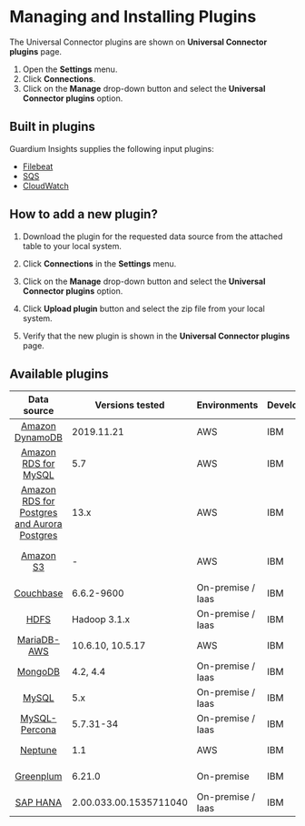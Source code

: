 # Managing and Installing Plugins
The Universal Connector plugins are shown on **Universal Connector plugins** page. 
1. Open the **Settings** menu.
2. Click **Connections**.
3. Click on the **Manage** drop-down button and select the **Universal Connector plugins** option.


## Built in plugins

Guardium Insights supplies the following input plugins: 
* [Filebeat](../../../input-plugin/logstash-input-beats/README.md)
* [SQS](../../../input-plugin/logstash-input-sqs/README.md)
* [CloudWatch](../../../input-plugin/logstash-input-cloudwatch-logs/README.md)

## How to add a new plugin?

1. Download the plugin for the requested data source from the attached table to your local system.

2. Click **Connections** in the **Settings** menu.

3. Click on the **Manage** drop-down button and select the **Universal Connector plugins** option.

4. Click **Upload plugin** button and select the zip file from your local system.

5. Verify that the new plugin is shown in the **Universal Connector plugins** page.

## Available plugins
|                                                    Data source                                                    | Versions tested        | Environments      | Developer | Supported inputs              |                                                    Download                                                    |
|:-----------------------------------------------------------------------------------------------------------------:|------------------------|-------------------|-----------|-------------------------------|:--------------------------------------------------------------------------------------------------------------:|
|               [Amazon DynamoDB](../../../filter-plugin/logstash-filter-dynamodb-guardium/README.md)               | 2019.11.21             | AWS               | IBM       | CloudWatch (pull)             |  [GI](https://github.com/IBM/universal-connectors/releases/download/v1.2.0/DynamodbOverCloudwatchPackage.zip)  |
|            [Amazon RDS for MySQL](../../../filter-plugin/logstash-filter-mysql-aws-guardium/README.md)            | 5.7                    | AWS               | IBM       | CloudWatch (pull)             | [GI](https://github.com/IBM/universal-connectors/releases/download/v1.2.0/MysqlOverCloudwatchLogsPackage.zip)  |
| [Amazon RDS for Postgres and Aurora Postgres](../../../filter-plugin/logstash-filter-postgres-guardium/README.md) | 13.x                   | AWS               | IBM       | CloudWatch (pull)             |  [GI](https://github.com/IBM/universal-connectors/releases/download/v1.2.0/PostgresOverCloudWatchPackage.zip)  |                                                  
|                     [Amazon S3](../../../filter-plugin/logstash-filter-s3-guardium/README.md)                     | -                      | AWS               | IBM       | CloudWatch (pull), SQS (pull) |   [GI](https://github.com/IBM/universal-connectors/releases/download/v1.2.0/S3OverCloudwatchLogsPackage.zip)   |
|                [Couchbase](../../../filter-plugin/logstash-filter-couchbasedb-guardium/README.md)                 | 6.6.2-9600             | On-premise / Iaas | IBM       | Filebeat (push)               | [GI](https://github.com/IBM/universal-connectors/releases/download/v1.2.0/CouchbasedbOverFilebeatPackage.zip)  |
|                      [HDFS](../../../filter-plugin/logstash-filter-hdfs-guardium/README.md)                       | Hadoop 3.1.x           | On-premise / Iaas | IBM       | Filebeat (push)               |     [GI](https://github.com/IBM/universal-connectors/releases/download/v1.2.0/HDFSOverFilebeatPackage.zip)     |
|  [MariaDB-AWS](../../../filter-plugin/logstash-filter-mariadb-aws-guardium/README.md)                        		   | 10.6.10, 10.5.17       | AWS               | IBM       | CloudWatch (pull)             |  [GI](https://github.com/IBM/universal-connectors/releases/download/v1.2.0/MariaDBOverCloudWatchPackage.zip)   |
|                   [MongoDB](../../../filter-plugin/logstash-filter-mongodb-guardium/README.md)                    | 4.2, 4.4               | On-premise / Iaas | IBM       | Filebeat (push)               |   [GI](https://github.com/IBM/universal-connectors/releases/download/v1.2.0/MongodbOverFilebeatPackage.zip)    |
|                     [MySQL](../../../filter-plugin/logstash-filter-mysql-guardium/README.md)                      | 5.x                    | On-premise / Iaas | IBM       | Filebeat (push)               |    [GI](https://github.com/IBM/universal-connectors/releases/download/v1.2.0/MysqlOverFilebeatPackage.zip)     |
|             [MySQL-Percona](../../../filter-plugin/logstash-filter-mysql-percona-guardium/README.md)              | 5.7.31-34              | On-premise / Iaas | IBM       | Filebeat (push)               | [GI](https://github.com/IBM/universal-connectors/releases/download/v1.2.0/MysqlPerconaOverFilebeatPackage.zip) |
|                 [Neptune](../../../filter-plugin/logstash-filter-neptune-aws-guardium/README.md)                  | 1.1                    | AWS               | IBM       | CloudWatch (pull)             |  [GI](https://github.com/IBM/universal-connectors/releases/download/v1.2.0/NeptuneOverCloudWatchPackage.zip)   |
|             [Greenplum](../../../filter-plugin/logstash-filter-onPremGreenplumdb-guardium/README.md)              | 6.21.0                 | On-premise        | IBM       | Filebeat (push)               | [GI](https://github.com/IBM/universal-connectors/releases/download/v1.2.0/GreenplumdbOverFilebeatPackage.zip)  |
|                   [SAP HANA](../../../filter-plugin/logstash-filter-saphana-guardium/README.md)                   | 2.00.033.00.1535711040 | On-premise / Iaas | IBM       | Filebeat (push)               |   [GI](https://github.com/IBM/universal-connectors/releases/download/v1.2.0/SaphanaOverFilebeatPackage.zip)    |
